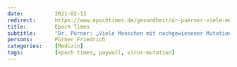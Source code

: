 ```yaml
---
date:          2021-02-13
redirect:      https://www.epochtimes.de/gesundheit/dr-puerner-viele-menschen-mit-nachgewiesener-mutation-sind-voellig-gesund-a3446544.html
title:         Epoch Times
subtitle:      "Dr. Pürner: „Viele Menschen mit nachgewiesener Mutation sind völlig gesund“"
persons:       Pürner Friedrich
categories:    [Medizin]
tags:          [epoch times, paywall, virus-mutation]
---
```

